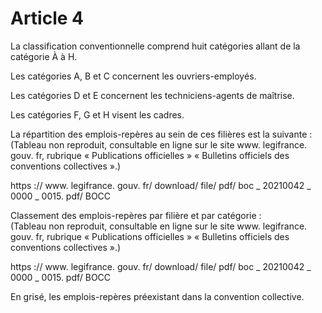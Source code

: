# Article 4

La classification conventionnelle comprend huit catégories allant de la catégorie À à H. 

Les catégories A, B et C concernent les ouvriers-employés. 

Les catégories D et E concernent les techniciens-agents de maîtrise. 

Les catégories F, G et H visent les cadres. 

La répartition des emplois-repères au sein de ces filières est la suivante :   
(Tableau non reproduit, consultable en ligne sur le site www. legifrance. gouv. fr, rubrique « Publications officielles » « Bulletins officiels des conventions collectives ».) 

 https :// www. legifrance. gouv. fr/ download/ file/ pdf/ boc \_ 20210042 \_ 0000 \_ 0015. pdf/ BOCC 

Classement des emplois-repères par filière et par catégorie :   
(Tableau non reproduit, consultable en ligne sur le site www. legifrance. gouv. fr, rubrique « Publications officielles » « Bulletins officiels des conventions collectives ».) 

 https :// www. legifrance. gouv. fr/ download/ file/ pdf/ boc \_ 20210042 \_ 0000 \_ 0015. pdf/ BOCC 

En grisé, les emplois-repères préexistant dans la convention collective.

